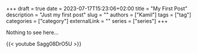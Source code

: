 +++ 
draft = true
date = 2023-07-17T15:23:06+02:00
title = "My First Post"
description = "Just my first post"
slug = ""
authors = ["Kamil"]
tags = ["tag"]
categories = ["category"]
externalLink = ""
series = ["series"]
+++

Nothing to see here...

{{< youtube Sagg08DrO5U >}}